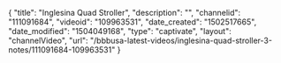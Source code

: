 {
    "title": "Inglesina Quad Stroller",
    "description": "",
    "channelid": "111091684",
    "videoid": "109963531",
    "date_created": "1502517665",
    "date_modified": "1504049168",
    "type": "captivate",
    "layout": "channelVideo",
    "url": "\/bbbusa-latest-videos\/inglesina-quad-stroller-3-notes\/111091684-109963531"
}